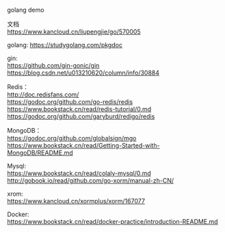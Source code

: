 
golang demo     

文档     
https://www.kancloud.cn/liupengjie/go/570005      


golang:
https://studygolang.com/pkgdoc     


gin:   
https://github.com/gin-gonic/gin    
https://blog.csdn.net/u013210620/column/info/30884   

Redis：    
http://doc.redisfans.com/     
https://godoc.org/github.com/go-redis/redis      
https://www.bookstack.cn/read/redis-tutorial/0.md      
https://godoc.org/github.com/garyburd/redigo/redis     


MongoDB：   
https://godoc.org/github.com/globalsign/mgo    
https://www.bookstack.cn/read/Getting-Started-with-MongoDB/README.md   


Mysql:      
https://www.bookstack.cn/read/colaly-mysql/0.md     
http://gobook.io/read/github.com/go-xorm/manual-zh-CN/       
 

xrom:   
https://www.kancloud.cn/xormplus/xorm/167077


Docker:     
https://www.bookstack.cn/read/docker-practice/introduction-README.md     


